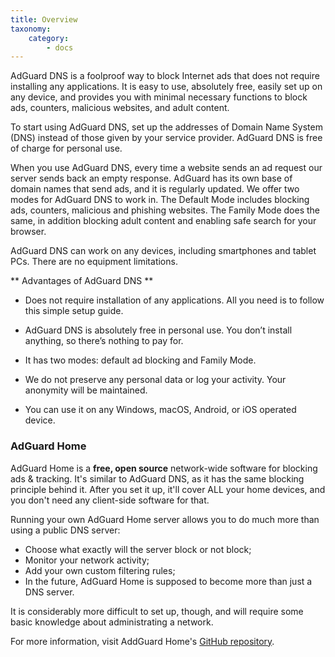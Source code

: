 ```yaml
---
title: Overview
taxonomy:
    category:
        - docs
---
```


AdGuard DNS is a foolproof way to block Internet ads that does not require installing any applications. It is easy to use, absolutely free, easily set up on any device, and provides you with minimal necessary functions to block ads, counters, malicious websites, and adult content.

To start using AdGuard DNS, set up the addresses of Domain Name System (DNS) instead of those given by your service provider. AdGuard DNS is free of charge for personal use.

When you use AdGuard DNS, every time a website sends an ad request our server sends back an empty response. AdGuard has its own base of domain names that send ads, and it is regularly updated. We offer two modes for AdGuard DNS to work in. The Default Mode includes blocking ads, counters, malicious and phishing websites. The Family Mode does the same, in addition blocking adult content and enabling safe search for your browser.

AdGuard DNS can work on any devices, including smartphones and tablet PCs. There are no equipment limitations.

** Advantages of AdGuard DNS **

* Does not require installation of any applications. All you need is to follow this simple setup guide.

* AdGuard DNS is absolutely free in personal use. You don’t install anything, so there’s nothing to pay for.

* It has two modes: default ad blocking and Family Mode.
 
* We do not preserve any personal data or log your activity. Your anonymity will be maintained.

* You can use it on any Windows, macOS, Android, or iOS operated device.

### AdGuard Home

AdGuard Home is a **free, open source** network-wide software for blocking ads & tracking. It's similar to AdGuard DNS, as it has the same blocking principle behind it. After you set it up, it'll cover ALL your home devices, and you don't need any client-side software for that.

Running your own AdGuard Home server allows you to do much more than using a public DNS server:

* Choose what exactly will the server block or not block;
* Monitor your network activity;
* Add your own custom filtering rules;
* In the future, AdGuard Home is supposed to become more than just a DNS server.

It is considerably more difficult to set up, though, and will require some basic knowledge about administrating a network.

For more information, visit AddGuard Home's [GitHub repository](https://github.com/AdguardTeam/adguardhome).